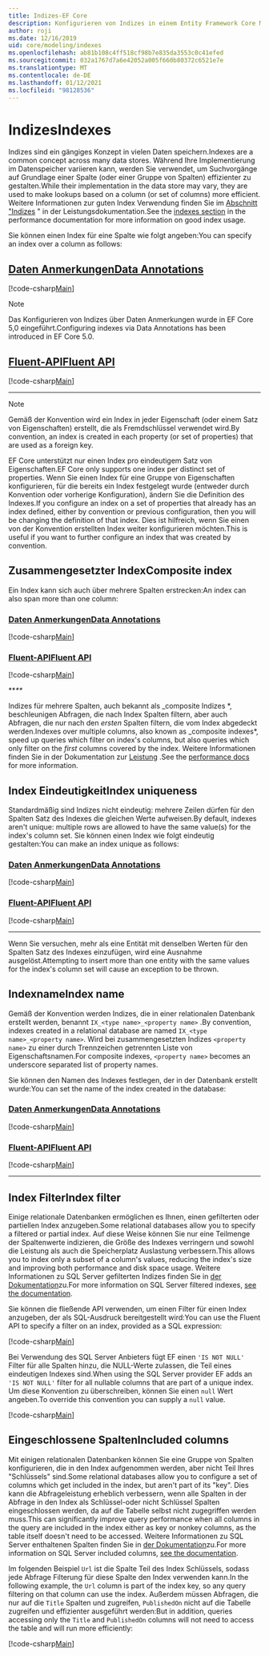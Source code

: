 ```yaml
---
title: Indizes-EF Core
description: Konfigurieren von Indizes in einem Entity Framework Core Modell
author: roji
ms.date: 12/16/2019
uid: core/modeling/indexes
ms.openlocfilehash: ab81b108c4ff518cf98b7e835da3553c0c41efed
ms.sourcegitcommit: 032a1767d7a6e42052a005f660b80372c6521e7e
ms.translationtype: MT
ms.contentlocale: de-DE
ms.lasthandoff: 01/12/2021
ms.locfileid: "98128536"
---
```

# <a name="indexes"></a><span data-ttu-id="9a90b-103">Indizes</span><span class="sxs-lookup"><span data-stu-id="9a90b-103">Indexes</span></span>

<span data-ttu-id="9a90b-104">Indizes sind ein gängiges Konzept in vielen Daten speichern.</span><span class="sxs-lookup"><span data-stu-id="9a90b-104">Indexes are a common concept across many data stores.</span></span> <span data-ttu-id="9a90b-105">Während Ihre Implementierung im Datenspeicher variieren kann, werden Sie verwendet, um Suchvorgänge auf Grundlage einer Spalte (oder einer Gruppe von Spalten) effizienter zu gestalten.</span><span class="sxs-lookup"><span data-stu-id="9a90b-105">While their implementation in the data store may vary, they are used to make lookups based on a column (or set of columns) more efficient.</span></span> <span data-ttu-id="9a90b-106">Weitere Informationen zur guten Index Verwendung finden Sie im [Abschnitt "Indizes](xref:core/performance/efficient-querying#use-indexes-properly) " in der Leistungsdokumentation.</span><span class="sxs-lookup"><span data-stu-id="9a90b-106">See the [indexes section](xref:core/performance/efficient-querying#use-indexes-properly) in the performance documentation for more information on good index usage.</span></span>

<span data-ttu-id="9a90b-107">Sie können einen Index für eine Spalte wie folgt angeben:</span><span class="sxs-lookup"><span data-stu-id="9a90b-107">You can specify an index over a column as follows:</span></span>

## <a name="data-annotations"></a>[<span data-ttu-id="9a90b-108">Daten Anmerkungen</span><span class="sxs-lookup"><span data-stu-id="9a90b-108">Data Annotations</span></span>](#tab/data-annotations)

[!code-csharp[Main](../../../samples/core/Modeling/DataAnnotations/Index.cs?name=Index&highlight=1)]

> [!NOTE]
> <span data-ttu-id="9a90b-109">Das Konfigurieren von Indizes über Daten Anmerkungen wurde in EF Core 5,0 eingeführt.</span><span class="sxs-lookup"><span data-stu-id="9a90b-109">Configuring indexes via Data Annotations has been introduced in EF Core 5.0.</span></span>

## <a name="fluent-api"></a>[<span data-ttu-id="9a90b-110">Fluent-API</span><span class="sxs-lookup"><span data-stu-id="9a90b-110">Fluent API</span></span>](#tab/fluent-api)

[!code-csharp[Main](../../../samples/core/Modeling/FluentAPI/Index.cs?name=Index&highlight=4)]

***

> [!NOTE]
> <span data-ttu-id="9a90b-111">Gemäß der Konvention wird ein Index in jeder Eigenschaft (oder einem Satz von Eigenschaften) erstellt, die als Fremdschlüssel verwendet wird.</span><span class="sxs-lookup"><span data-stu-id="9a90b-111">By convention, an index is created in each property (or set of properties) that are used as a foreign key.</span></span>
>
> <span data-ttu-id="9a90b-112">EF Core unterstützt nur einen Index pro eindeutigem Satz von Eigenschaften.</span><span class="sxs-lookup"><span data-stu-id="9a90b-112">EF Core only supports one index per distinct set of properties.</span></span> <span data-ttu-id="9a90b-113">Wenn Sie einen Index für eine Gruppe von Eigenschaften konfigurieren, für die bereits ein Index festgelegt wurde (entweder durch Konvention oder vorherige Konfiguration), ändern Sie die Definition des Indexes.</span><span class="sxs-lookup"><span data-stu-id="9a90b-113">If you configure an index on a set of properties that already has an index defined, either by convention or previous configuration, then you will be changing the definition of that index.</span></span> <span data-ttu-id="9a90b-114">Dies ist hilfreich, wenn Sie einen von der Konvention erstellten Index weiter konfigurieren möchten.</span><span class="sxs-lookup"><span data-stu-id="9a90b-114">This is useful if you want to further configure an index that was created by convention.</span></span>

## <a name="composite-index"></a><span data-ttu-id="9a90b-115">Zusammengesetzter Index</span><span class="sxs-lookup"><span data-stu-id="9a90b-115">Composite index</span></span>

<span data-ttu-id="9a90b-116">Ein Index kann sich auch über mehrere Spalten erstrecken:</span><span class="sxs-lookup"><span data-stu-id="9a90b-116">An index can also span more than one column:</span></span>

### <a name="data-annotations"></a>[<span data-ttu-id="9a90b-117">Daten Anmerkungen</span><span class="sxs-lookup"><span data-stu-id="9a90b-117">Data Annotations</span></span>](#tab/data-annotations)

[!code-csharp[Main](../../../samples/core/Modeling/DataAnnotations/IndexComposite.cs?name=Composite&highlight=1)]

### <a name="fluent-api"></a>[<span data-ttu-id="9a90b-118">Fluent-API</span><span class="sxs-lookup"><span data-stu-id="9a90b-118">Fluent API</span></span>](#tab/fluent-api)

[!code-csharp[Main](../../../samples/core/Modeling/FluentAPI/IndexComposite.cs?name=Composite&highlight=4)]

<span data-ttu-id="9a90b-119">\*\*_</span><span class="sxs-lookup"><span data-stu-id="9a90b-119">\*\*_</span></span>

<span data-ttu-id="9a90b-120">Indizes für mehrere Spalten, auch bekannt als _composite Indizes \*, beschleunigen Abfragen, die nach Index Spalten filtern, aber auch Abfragen, die nur nach den *ersten* Spalten filtern, die vom Index abgedeckt werden.</span><span class="sxs-lookup"><span data-stu-id="9a90b-120">Indexes over multiple columns, also known as _composite indexes\*, speed up queries which filter on index's columns, but also queries which only filter on the *first* columns covered by the index.</span></span> <span data-ttu-id="9a90b-121">Weitere Informationen finden Sie in der Dokumentation zur [Leistung](xref:core/performance/efficient-querying#use-indexes-properly) .</span><span class="sxs-lookup"><span data-stu-id="9a90b-121">See the [performance docs](xref:core/performance/efficient-querying#use-indexes-properly) for more information.</span></span>

## <a name="index-uniqueness"></a><span data-ttu-id="9a90b-122">Index Eindeutigkeit</span><span class="sxs-lookup"><span data-stu-id="9a90b-122">Index uniqueness</span></span>

<span data-ttu-id="9a90b-123">Standardmäßig sind Indizes nicht eindeutig: mehrere Zeilen dürfen für den Spalten Satz des Indexes die gleichen Werte aufweisen.</span><span class="sxs-lookup"><span data-stu-id="9a90b-123">By default, indexes aren't unique: multiple rows are allowed to have the same value(s) for the index's column set.</span></span> <span data-ttu-id="9a90b-124">Sie können einen Index wie folgt eindeutig gestalten:</span><span class="sxs-lookup"><span data-stu-id="9a90b-124">You can make an index unique as follows:</span></span>

### <a name="data-annotations"></a>[<span data-ttu-id="9a90b-125">Daten Anmerkungen</span><span class="sxs-lookup"><span data-stu-id="9a90b-125">Data Annotations</span></span>](#tab/data-annotations)

[!code-csharp[Main](../../../samples/core/Modeling/DataAnnotations/IndexUnique.cs?name=IndexUnique&highlight=1)]

### <a name="fluent-api"></a>[<span data-ttu-id="9a90b-126">Fluent-API</span><span class="sxs-lookup"><span data-stu-id="9a90b-126">Fluent API</span></span>](#tab/fluent-api)

[!code-csharp[Main](../../../samples/core/Modeling/FluentAPI/IndexUnique.cs?name=IndexUnique&highlight=5)]

***

<span data-ttu-id="9a90b-127">Wenn Sie versuchen, mehr als eine Entität mit denselben Werten für den Spalten Satz des Indexes einzufügen, wird eine Ausnahme ausgelöst.</span><span class="sxs-lookup"><span data-stu-id="9a90b-127">Attempting to insert more than one entity with the same values for the index's column set will cause an exception to be thrown.</span></span>

## <a name="index-name"></a><span data-ttu-id="9a90b-128">Indexname</span><span class="sxs-lookup"><span data-stu-id="9a90b-128">Index name</span></span>

<span data-ttu-id="9a90b-129">Gemäß der Konvention werden Indizes, die in einer relationalen Datenbank erstellt werden, benannt `IX_<type name>_<property name>` .</span><span class="sxs-lookup"><span data-stu-id="9a90b-129">By convention, indexes created in a relational database are named `IX_<type name>_<property name>`.</span></span> <span data-ttu-id="9a90b-130">Wird bei zusammengesetzten Indizes `<property name>` zu einer durch Trennzeichen getrennten Liste von Eigenschaftsnamen.</span><span class="sxs-lookup"><span data-stu-id="9a90b-130">For composite indexes, `<property name>` becomes an underscore separated list of property names.</span></span>

<span data-ttu-id="9a90b-131">Sie können den Namen des Indexes festlegen, der in der Datenbank erstellt wurde:</span><span class="sxs-lookup"><span data-stu-id="9a90b-131">You can set the name of the index created in the database:</span></span>

### <a name="data-annotations"></a>[<span data-ttu-id="9a90b-132">Daten Anmerkungen</span><span class="sxs-lookup"><span data-stu-id="9a90b-132">Data Annotations</span></span>](#tab/data-annotations)

[!code-csharp[Main](../../../samples/core/Modeling/DataAnnotations/IndexName.cs?name=IndexName&highlight=1)]

### <a name="fluent-api"></a>[<span data-ttu-id="9a90b-133">Fluent-API</span><span class="sxs-lookup"><span data-stu-id="9a90b-133">Fluent API</span></span>](#tab/fluent-api)

[!code-csharp[Main](../../../samples/core/Modeling/FluentAPI/IndexName.cs?name=IndexName&highlight=5)]

***

## <a name="index-filter"></a><span data-ttu-id="9a90b-134">Index Filter</span><span class="sxs-lookup"><span data-stu-id="9a90b-134">Index filter</span></span>

<span data-ttu-id="9a90b-135">Einige relationale Datenbanken ermöglichen es Ihnen, einen gefilterten oder partiellen Index anzugeben.</span><span class="sxs-lookup"><span data-stu-id="9a90b-135">Some relational databases allow you to specify a filtered or partial index.</span></span> <span data-ttu-id="9a90b-136">Auf diese Weise können Sie nur eine Teilmenge der Spaltenwerte indizieren, die Größe des Indexes verringern und sowohl die Leistung als auch die Speicherplatz Auslastung verbessern.</span><span class="sxs-lookup"><span data-stu-id="9a90b-136">This allows you to index only a subset of a column's values, reducing the index's size and improving both performance and disk space usage.</span></span> <span data-ttu-id="9a90b-137">Weitere Informationen zu SQL Server gefilterten Indizes finden Sie in [der Dokumentation](/sql/relational-databases/indexes/create-filtered-indexes)zu.</span><span class="sxs-lookup"><span data-stu-id="9a90b-137">For more information on SQL Server filtered indexes, [see the documentation](/sql/relational-databases/indexes/create-filtered-indexes).</span></span>

<span data-ttu-id="9a90b-138">Sie können die fließende API verwenden, um einen Filter für einen Index anzugeben, der als SQL-Ausdruck bereitgestellt wird:</span><span class="sxs-lookup"><span data-stu-id="9a90b-138">You can use the Fluent API to specify a filter on an index, provided as a SQL expression:</span></span>

[!code-csharp[Main](../../../samples/core/Modeling/FluentAPI/IndexFilter.cs?name=IndexFilter&highlight=5)]

<span data-ttu-id="9a90b-139">Bei Verwendung des SQL Server Anbieters fügt EF einen `'IS NOT NULL'` Filter für alle Spalten hinzu, die NULL-Werte zulassen, die Teil eines eindeutigen Indexes sind.</span><span class="sxs-lookup"><span data-stu-id="9a90b-139">When using the SQL Server provider EF adds an `'IS NOT NULL'` filter for all nullable columns that are part of a unique index.</span></span> <span data-ttu-id="9a90b-140">Um diese Konvention zu überschreiben, können Sie einen `null` Wert angeben.</span><span class="sxs-lookup"><span data-stu-id="9a90b-140">To override this convention you can supply a `null` value.</span></span>

[!code-csharp[Main](../../../samples/core/Modeling/FluentAPI/IndexNoFilter.cs?name=IndexNoFilter&highlight=6)]

## <a name="included-columns"></a><span data-ttu-id="9a90b-141">Eingeschlossene Spalten</span><span class="sxs-lookup"><span data-stu-id="9a90b-141">Included columns</span></span>

<span data-ttu-id="9a90b-142">Mit einigen relationalen Datenbanken können Sie eine Gruppe von Spalten konfigurieren, die in den Index aufgenommen werden, aber nicht Teil Ihres "Schlüssels" sind.</span><span class="sxs-lookup"><span data-stu-id="9a90b-142">Some relational databases allow you to configure a set of columns which get included in the index, but aren't part of its "key".</span></span> <span data-ttu-id="9a90b-143">Dies kann die Abfrageleistung erheblich verbessern, wenn alle Spalten in der Abfrage in den Index als Schlüssel-oder nicht Schlüssel Spalten eingeschlossen werden, da auf die Tabelle selbst nicht zugegriffen werden muss.</span><span class="sxs-lookup"><span data-stu-id="9a90b-143">This can significantly improve query performance when all columns in the query are included in the index either as key or nonkey columns, as the table itself doesn't need to be accessed.</span></span> <span data-ttu-id="9a90b-144">Weitere Informationen zu SQL Server enthaltenen Spalten finden Sie in [der Dokumentation](/sql/relational-databases/indexes/create-indexes-with-included-columns)zu.</span><span class="sxs-lookup"><span data-stu-id="9a90b-144">For more information on SQL Server included columns, [see the documentation](/sql/relational-databases/indexes/create-indexes-with-included-columns).</span></span>

<span data-ttu-id="9a90b-145">Im folgenden Beispiel `Url` ist die Spalte Teil des Index Schlüssels, sodass jede Abfrage Filterung für diese Spalte den Index verwenden kann.</span><span class="sxs-lookup"><span data-stu-id="9a90b-145">In the following example, the `Url` column is part of the index key, so any query filtering on that column can use the index.</span></span> <span data-ttu-id="9a90b-146">Außerdem müssen Abfragen, die nur auf die `Title` Spalten und zugreifen, `PublishedOn` nicht auf die Tabelle zugreifen und effizienter ausgeführt werden:</span><span class="sxs-lookup"><span data-stu-id="9a90b-146">But in addition, queries accessing only the `Title` and `PublishedOn` columns will not need to access the table and will run more efficiently:</span></span>

[!code-csharp[Main](../../../samples/core/Modeling/FluentAPI/IndexInclude.cs?name=IndexInclude&highlight=5-9)]
